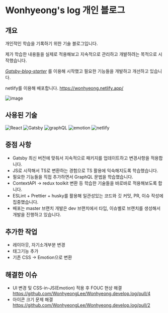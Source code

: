 # Wonhyeong's log 개인 블로그

## 개요

개인적인 학습을 기록하기 위한 기술 블로그입니다.

제가 학습한 내용들을 실제로 적용해보고 지속적으로 관리하고 개발하려는 목적으로 시작했습니다.

_[Gatsby-blog-starter](https://github.com/gatsbyjs/gatsby-starter-blog)_ 를 이용해 시작했고 필요한 기능들을 개발하고 개선하고 있습니다.

netlify를 이용해 배포합니다. https://wonhyeong.netlify.app/

![image](https://github.com/WonhyeongLee/Wonhyeong.develop.log/assets/54429762/c49b4cd9-6f8a-4ef7-93dc-eea0c25e41fe)

## 사용된 기술

![React](https://img.shields.io/badge/react-444444?style=for-the-badge&logo=react&logoColor=green)
![Gatsby](https://img.shields.io/badge/gatsby-444444?style=for-the-badge&logo=gatsby)
![graphQL](https://img.shields.io/badge/graphQL-444444?style=for-the-badge&logo=graphQL)
![emotion](https://img.shields.io/badge/emotion-444444?style=for-the-badge&logo=emotion)
![netlify](https://img.shields.io/badge/netlify-444444?style=for-the-badge&logo=netlify)

## 중점 사항

- Gatsby 최신 버전에 맞춰서 지속적으로 패키지를 업데이트하고 변경사항을 적용합니다.
- JS로 시작해서 TS로 변환하는 경험으로 TS 활용에 익숙해지도록 학습했습니다.
- 필요한 기능들을 직접 추가하면서 GraphQL 문법을 학습했습니다.
- ContextAPI -> redux toolkit 변환 등 학습한 기술들을 바로바로 적용해보도록 합니다.
- ESLint + Prettier + husky를 활용해 일관성있는 코드와 깃 커밋, PR, 이슈 작성에 집중했습니다.
- 배포는 master 브랜치 개발은 dev 브랜치에서 타입, 이슈별로 브랜치를 생성해서 개발을 진행하고 있습니다.

## 추가한 작업

- 레이아웃, 자기소개부분 변경
- 태그기능 추가
- 기존 CSS -> Emotion으로 변환

## 해결한 이슈

- UI 변경 및 CSS-in-JS(Emotion) 적용 후 FOUC 현상 해결 https://github.com/WonhyeongLee/Wonhyeong.develop.log/pull/4
- 아이콘 크기 문제 해결 <br>https://github.com/WonhyeongLee/Wonhyeong.develop.log/pull/2
